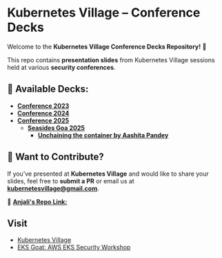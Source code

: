 
# **Kubernetes Village – Conference Decks**  

Welcome to the **Kubernetes Village Conference Decks Repository!** 🎉  

This repo contains **presentation slides** from Kubernetes Village sessions held at various **security conferences**.  

## 📂 **Available Decks:**  
- [**Conference 2023**](https://github.com/kubernetesvillage/conference-decks/tree/main/2023)
- [**Conference 2024**](https://github.com/kubernetesvillage/conference-decks/tree/main/2024)
- [**Conference 2025**](https://github.com/kubernetesvillage/conference-decks/tree/main/2025)
  - [**Seasides Goa 2025**](https://github.com/kubernetesvillage/conference-decks/tree/main/2025/seasides-goa)
    - [**Unchaining the container by Aashita Pandey**](https://ashifly.medium.com/attack-surface-exploiting-misconfigured-container-registries-fcc4e964a902)


## 📩 **Want to Contribute?**  
If you’ve presented at **Kubernetes Village** and would like to share your slides, feel free to **submit a PR** or email us at **kubernetesvillage@gmail.com**.  

📌 [**Anjali's Repo Link:**](https://github.com/peachycloudsecurity/conference-meetup-doc)

## Visit
- [Kubernetes Village](https://www.kubernetesvillage.com/)
- [EKS Goat: AWS EKS Security Workshop](https://ekssecurity.kubernetesvillage.com/)


